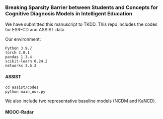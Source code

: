 ### Breaking Sparsity Barrier between Students and Concepts for Cognitive Diagnosis Models in Intelligent Education

We have submitted this manuscript to TKDD. This repo includes the codes for ESR-CD and ASSIST data. 

Our environment:
```
Python 3.9.7 
torch 2.0.1
pandas 1.3.4
scikit-learn 0.24.2
networkx 2.6.3
```


#### ASSIST
```
cd assist/codes
python main_our.py
```
We also include two representative baseline models (NCDM and KaNCD). 

#### MOOC-Radar
